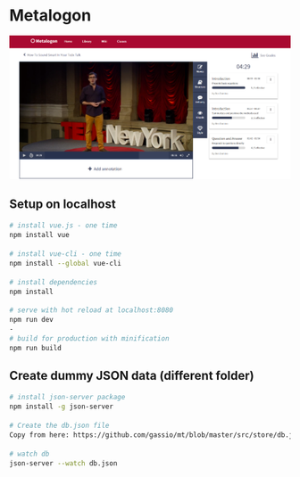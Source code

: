 # Metalogon

![alt text](https://github.com/gassio/mt/blob/master/src/assets/Metalogon-screen.png)

## Setup on localhost 

``` bash
# install vue.js - one time
npm install vue

# install vue-cli - one time
npm install --global vue-cli

# install dependencies
npm install

# serve with hot reload at localhost:8080
npm run dev
-
# build for production with minification
npm run build

```

## Create dummy JSON data (different folder)

``` bash
# install json-server package
npm install -g json-server

# Create the db.json file
Copy from here: https://github.com/gassio/mt/blob/master/src/store/db.json

# watch db
json-server --watch db.json


```

